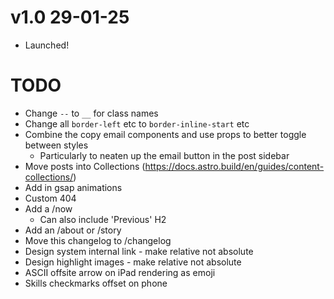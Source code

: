 # v1.0 29-01-25
- Launched!

# TODO
- Change `--` to `__` for class names
- Change all `border-left` etc to `border-inline-start` etc
- Combine the copy email components and use props to better toggle between styles
    - Particularly to neaten up the email button in the post sidebar
- Move posts into Collections (https://docs.astro.build/en/guides/content-collections/)
- Add in gsap animations
- Custom 404
- Add a /now
    - Can also include 'Previous' H2
- Add an /about or /story
- Move this changelog to /changelog
- Design system internal link - make relative not absolute
- Design highlight images - make relative not absolute
- ASCII offsite arrow on iPad rendering as emoji
- Skills checkmarks offset on phone